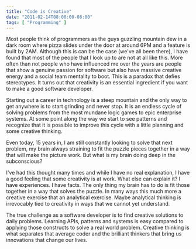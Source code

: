 ```yaml
---
title: "Code is Creative"
date: "2011-02-14T08:00:00-08:00"
tags: [ "Programming" ]
---
```


Most people think of programmers as the guys guzzling mountain dew in a dark room where pizza slides under the door at around 6PM and a feature is built by 2AM. Although this is can be the case (we've all been there), I have found that most of the people that I look up to are not at all like this. More often than not people who have influenced me over the years are people that show a genuine passion for software but also have massive creative energy and a social team mentality to boot. This is a paradox that defies stereotypes. It turns out that creativity is an essential ingredient if you want to make a good software developer.

Starting out a career in technology is a steep mountain and the only way to get anywhere is to start grinding and never stop. It is an endless cycle of solving problems from the most mundane logic games to epic enterprise systems. At some point along the way we start to see patterns and recognize that it is possible to improve this cycle with a little planning and some creative thinking.

Even today, 15 years in, I am still constantly looking to solve that next problem, my brain always straining to fit the puzzle pieces together in a way that will make the picture work. But what is my brain doing deep in the subconscious?

I've had this thought many times and while I have no real explanation, I have a good feeling that some creativity is at work. What else can explain it? I have experiences. I have facts. The only thing my brain has to do is fit those together in a way that solves the puzzle. In many ways this much more a creative exercise that an analytical exercise. Maybe analytical thinking is irrevocably tied to creativity in ways that we cannot yet understand.

The true challenge as a software developer is to find creative solutions to daily problems. Learning APIs, patterns and systems is easy compared to applying those constructs to solve a real world problem. Creative thinking is what separates that average coder and the brilliant thinkers that bring us innovations that change our lives.